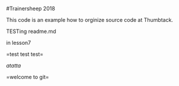 
#Trainersheep 2018

This code is an example how to orginize source code at Thumbtack.


TESTing  readme.md


in lesson7

=test test test=

*atatta*

=welcome to git=


